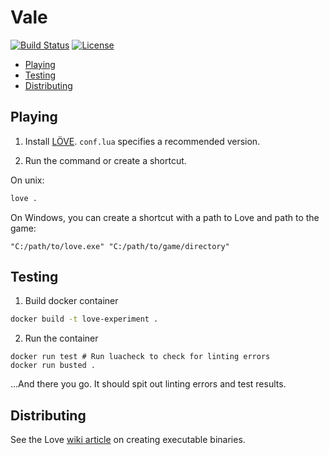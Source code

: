 # Vale

[![Build Status](https://travis-ci.org/gfax/vale.svg?branch=master)](https://travis-ci.org/gfax/vale)
[![License](https://img.shields.io/badge/License-LGPL%203.0-brightgreen.svg)](LICENSE)

- [Playing](#playing)
- [Testing](#testing)
- [Distributing](#distributing)

## Playing

1. Install [LÖVE](https://love2d.org/). `conf.lua` specifies a recommended version.

2. Run the command or create a shortcut.

On unix:

```sh
love .
```

On Windows, you can create a shortcut with a path to Love and path to the game:

```
"C:/path/to/love.exe" "C:/path/to/game/directory"
```

## Testing

1. Build docker container

```sh
docker build -t love-experiment .
```

2. Run the container

```
docker run test # Run luacheck to check for linting errors
docker run busted .
```

...And there you go. It should spit out linting errors and test results.

## Distributing

See the Love [wiki article](https://love2d.org/wiki/Game_Distribution) on creating executable binaries.
